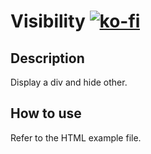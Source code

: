 # Visibility [![ko-fi](https://ko-fi.com/img/githubbutton_sm.svg)](https://ko-fi.com/breatfr)

## Description
Display a div and hide other.

## How to use

Refer to the HTML example file.
